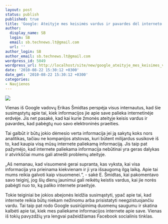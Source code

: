 ```yaml
---
layout: post
status: publish
published: true
title: 'Google: Ateityje mes keisimės vardus ir pavardes dėl interneto'
author:
  display_name: SB
  login: SB
  email: sb.technews.lt@gmail.com
  url: ''
author_login: SB
author_email: sb.technews.lt@gmail.com
wordpress_id: 5049
wordpress_url: http://localhost/site/new/google_ateityje_mes_keisimes_vardus_ir_pavardes_del_interneto/
date: '2010-08-22 15:30:12 +0300'
date_gmt: '2010-08-22 15:30:12 +0300'
categories:
- Naujienos
---
```

<div class="imgright"><img src="http://t1.gstatic.com/images?q=tbn:b_65DXkKSdvnIM:http://www.smsannauniv.org/quanta10/2010/04/images/facebook_logo.png"  /></div>
<p>Vienas iš Google vadovų Erikas Šmidtas perspėja visus internautus, kad šie susimąstytų apie tai, kiek informacijos jie apie save palieka internetinėje erdvėje. Jis net pasakė, kad kai kurie žmonės ateityje keisis vardus ir pavardes, kad pabėgtų nuo savo elektroninės praeities.</p>
<p>Tai galbūt ir būtų jokio dėmesio verta informacija jei ją sakytų koks nors analitikas, tačiau ne kompanijos atstovas, kuri būtent milijardus susikovė iš to, kad kaupia visą mūsų internete paliekamą informaciją. Jis taip pat pažymėjo, kad internete paliekama informacija nebūtinai yra geras dalykas ir atvirkščiai mums gali atnešti problemų ateityje.</p>
<p>„Aš nemanau, kad visuomenė gerai supranta, kas vyksta, kai visa informacija yra prieinama kiekvienam ir ji yra išsaugomą ilgą laiką. Apie tai mums reikia galvoti kaip visuomenei.“, - sakė E. Šmidtas, kai pakomentavo savo teiginį, jog šių dienų jaunimui gali reikėtų keistis vardus, kai jie norės pabėgti nuo to, ką paliko internete praeityje.</p>
<p>Tokie teiginiai be jokios abejonės leidžia susimąstyti, ypač apie tai, kad internete reikia būtų niekam nežinomu arba prisistatyti neegzistuojančiu vardu. Tai taip pat rodo Google susirūpinimą duomenų saugumu ir skatina kalbėti apie tai, kiek mes paliekame informacijos internete apie save. Vienas iš tokių pavyzdžių yra lengvai pažeidžiamas Facebook socialinis tinklas.<br /></p>
